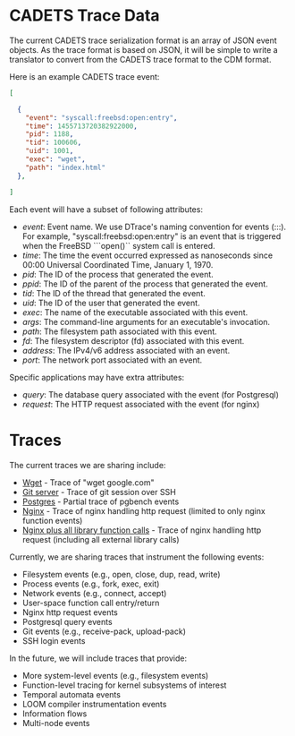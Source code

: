 # CADETS Trace Data

The current CADETS trace serialization format is an array of JSON
event objects. As the trace format is based on JSON, it will be simple to
write a translator to convert from the CADETS trace format to the CDM
format.

Here is an example CADETS trace event:

```json
[

  {
    "event": "syscall:freebsd:open:entry",
    "time": 1455713720382922000,
    "pid": 1188,
    "tid": 100606,
    "uid": 1001,
    "exec": "wget",
    "path": "index.html"
  },

]
```

Each event will have a subset of following attributes:

* _event_: Event name. We use DTrace's naming convention for events
  (<dtrace provider>:<module>:<function>:<probe name>). For example,
  "syscall:freebsd:open:entry" is an event that is triggered when the
  FreeBSD ```open()`` system call is entered.
* _time_: The time the event occurred expressed as nanoseconds since 00:00
  Universal Coordinated Time, January 1, 1970.
* _pid_: The ID of the process that generated the event.
* _ppid_: The ID of the parent of the process that generated the
  event.
* _tid_: The ID of the thread that generated the event.
* _uid_: The ID of the user that generated the event.
* _exec_: The name of the executable associated with this event.
* _args_: The command-line arguments for an executable's invocation.
* _path_: The filesystem path associated with this event.
* _fd_: The filesystem descriptor (fd) associated with this event.
* _address_: The IPv4/v6 address associated with an event.
* _port_: The network port associated with an event.

Specific applications may have extra attributes:

* _query_: The database query associated with the event (for Postgresql)
* _request_: The HTTP request associated with the event (for nginx)

# Traces

The current traces we are sharing include:

* [Wget](./wget_google.json) - Trace of "wget google.com"
* [Git server](./git_server.json) - Trace of git session over SSH
* [Postgres](./postgres.json) - Partial trace of pgbench events
* [Nginx](./nginx.json) - Trace of nginx handling http request
  (limited to only nginx function events)
* [Nginx plus all library function calls](./nginx_with_libs.json) -
  Trace of nginx handling http request (including all external library
  calls)

Currently, we are sharing traces that instrument the following events:

* Filesystem events (e.g., open, close, dup, read, write)
* Process events (e.g., fork, exec, exit)
* Network events (e.g., connect, accept)
* User-space function call entry/return
* Nginx http request events
* Postgresql query events
* Git events (e.g., receive-pack, upload-pack)
* SSH login events

In the future, we will include traces that provide:

* More system-level events (e.g., filesystem events)
* Function-level tracing for kernel subsystems of interest
* Temporal automata events
* LOOM compiler instrumentation events
* Information flows
* Multi-node events
